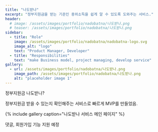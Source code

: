 ```yaml
---
title: "나도받나"
excerpt: "정부지원금을 받는 기준인 중위소득을 쉽게 알 수 있도록 도와주는 서비스."
header:
  # image: /assets/images/portfolio/nadobatna/나도받나.png
  # teaser: /assets/images/portfolio/nadobatna/나도받나.png
sidebar:
  - title: "Role"
    image: /assets/images/portfolio/nadobatna/nadobatna-logo.svg
    image_alt: "logo"
    text: "Product Manager, Developer"
  - title: "Responsibilities"
    text: "make Business model, project managing, develop service"
gallery:
  - url: /assets/images/portfolio/nadobatna/나도받나.png
    image_path: /assets/images/portfolio/nadobatna/나도받나.png
    alt: "placeholder image 1"
---
```


정부지원금 나도받나?

정부지원금 받을 수 있는지 확인해주는 서비스로 빠르게 MVP를 만들었음.

{% include gallery caption="나도받나 서비스 메인 페이지" %}

댓글, 회원가입 기능 지원 예정